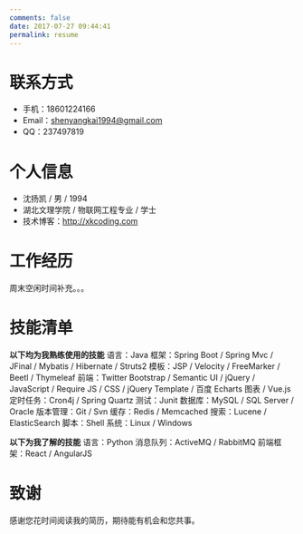 ```yaml
---
comments: false
date: 2017-07-27 09:44:41
permalink: resume
---
```

# 联系方式
* 手机：18601224166
* Email：shenyangkai1994@gmail.com
* QQ：237497819

# 个人信息
* 沈扬凯 / 男 / 1994
* 湖北文理学院 / 物联网工程专业 / 学士
* 技术博客：http://xkcoding.com

# 工作经历
周末空闲时间补充。。。

# 技能清单
**以下均为我熟练使用的技能**
语言：Java
框架：Spring Boot / Spring Mvc / JFinal / Mybatis / Hibernate / Struts2
模板：JSP / Velocity / FreeMarker / Beetl / Thymeleaf
前端：Twitter Bootstrap / Semantic UI / jQuery / JavaScript / Require JS / CSS / jQuery Template / 百度 Echarts 图表 / Vue.js
定时任务：Cron4j / Spring Quartz
测试：Junit
数据库：MySQL / SQL Server / Oracle
版本管理：Git / Svn
缓存：Redis / Memcached
搜索：Lucene / ElasticSearch
脚本：Shell
系统：Linux / Windows

**以下为我了解的技能**
语言：Python
消息队列：ActiveMQ / RabbitMQ
前端框架：React / AngularJS

# 致谢
感谢您花时间阅读我的简历，期待能有机会和您共事。